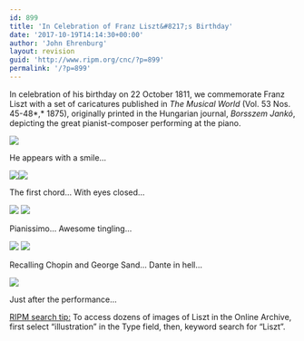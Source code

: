 ```yaml
---
id: 899
title: 'In Celebration of Franz Liszt&#8217;s Birthday'
date: '2017-10-19T14:14:30+00:00'
author: 'John Ehrenburg'
layout: revision
guid: 'http://www.ripm.org/cnc/?p=899'
permalink: '/?p=899'
---
```


In celebration of his birthday on 22 October 1811, we commemorate Franz Liszt with a set of caricatures published in *The Musical World* (Vol. 53 Nos. 45-48*,* 1875), originally printed in the Hungarian journal, *Borsszem Jankó*, depicting the great pianist-composer performing at the piano.

![](http://www.ripm.org/cnc/wp-content/uploads/2017/10/1-Liszt.jpg)

He appears with a smile…

![](http://www.ripm.org/cnc/wp-content/uploads/2017/10/2-Liszt-300x289.jpg)![](http://www.ripm.org/cnc/wp-content/uploads/2017/10/3-Liszt-300x255.jpg)

The first chord… With eyes closed…

![](http://www.ripm.org/cnc/wp-content/uploads/2017/10/4-Liszt-300x275.jpg) ![](http://www.ripm.org/cnc/wp-content/uploads/2017/10/5-Liszt-300x264.jpg)

Pianissimo… Awesome tingling…

![](http://www.ripm.org/cnc/wp-content/uploads/2017/10/6-Liszt-300x281.jpg) ![](http://www.ripm.org/cnc/wp-content/uploads/2017/10/7-Liszt-300x295.jpg)

Recalling Chopin and George Sand… Dante in hell…

![](http://www.ripm.org/cnc/wp-content/uploads/2017/10/8-Liszt.jpg)

Just after the performance…

<u>RIPM search tip:</u> To access dozens of images of Liszt in the Online Archive, first select “illustration” in the Type field, then, keyword search for “Liszt”.